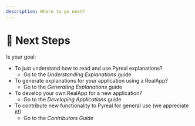 ```yaml
---
description: Where to go next?
---
```


# 👣 Next Steps

Is your goal:

* To just understand how to read and use Pyreal explanations?
  * Go to the _Understanding Explanations_ guide
* To generate explanations for your application using a RealApp?
  * Go to the _Generating Explanations_ guide
* To develop your own RealApp for a new application?
  * Go to the _Developing Applications_ guide
* To contribute new functionality to Pyreal for general use (we appreciate it!)
  * Go to the _Contributors Guide_
